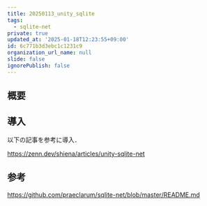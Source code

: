 ```yaml
---
title: 20250113_unity_sqlite
tags:
  - sqlite-net
private: true
updated_at: '2025-01-18T12:23:55+09:00'
id: 6c771b3d3ebc1c1231c9
organization_url_name: null
slide: false
ignorePublish: false
---
```


## 概要

## 導入

以下の記事を参考に導入．

https://zenn.dev/shiena/articles/unity-sqlite-net

## 参考

https://github.com/praeclarum/sqlite-net/blob/master/README.md

